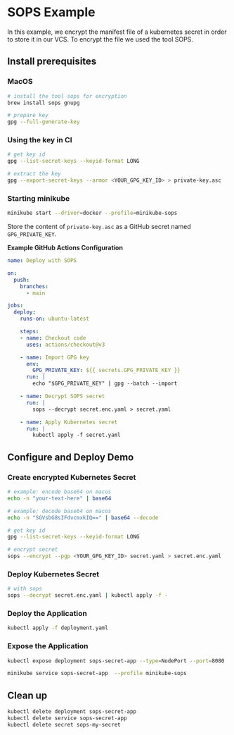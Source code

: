 # SOPS Example

In this example, we encrypt the manifest file of a kubernetes secret in order to store it in our VCS.
To encrypt the file we used the tool SOPS.

## Install prerequisites

### MacOS

```bash
# install the tool sops for encryption
brew install sops gnupg

# prepare key
gpg --full-generate-key
```

### Using the key in CI

```bash
# get key id
gpg --list-secret-keys --keyid-format LONG

# extract the key
gpg --export-secret-keys --armor <YOUR_GPG_KEY_ID> > private-key.asc
```

### Starting minikube

```bash
minikube start --driver=docker --profile=minikube-sops
```

Store the content of `private-key.asc` as a GitHub secret named `GPG_PRIVATE_KEY`. 

**Example GitHub Actions Configuration**
```yaml
name: Deploy with SOPS

on:
  push:
    branches:
      - main

jobs:
  deploy:
    runs-on: ubuntu-latest

    steps:
    - name: Checkout code
      uses: actions/checkout@v3

    - name: Import GPG key
      env:
        GPG_PRIVATE_KEY: ${{ secrets.GPG_PRIVATE_KEY }}
      run: |
        echo "$GPG_PRIVATE_KEY" | gpg --batch --import

    - name: Decrypt SOPS secret
      run: |
        sops --decrypt secret.enc.yaml > secret.yaml

    - name: Apply Kubernetes secret
      run: |
        kubectl apply -f secret.yaml
```

## Configure and Deploy Demo

### Create encrypted Kubernetes Secret

```bash
# example: encode base64 on macos
echo -n "your-text-here" | base64

# example: decode base64 on macos
echo -n "SGVsbG8sIFdvcmxkIQ==" | base64 --decode
```

```bash
# get key id
gpg --list-secret-keys --keyid-format LONG

# encrypt secret 
sops --encrypt --pgp <YOUR_GPG_KEY_ID> secret.yaml > secret.enc.yaml
```

### Deploy Kubernetes Secret

```bash
# with sops
sops --decrypt secret.enc.yaml | kubectl apply -f -
```

### Deploy the Application

```bash
kubectl apply -f deployment.yaml
```

### Expose the Application

```bash
kubectl expose deployment sops-secret-app --type=NodePort --port=8080

minikube service sops-secret-app  --profile minikube-sops
```

## Clean up

```bash
kubectl delete deployment sops-secret-app
kubectl delete service sops-secret-app
kubectl delete secret sops-my-secret
```
